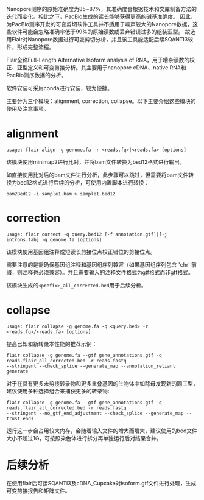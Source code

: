 Nanopore测序的原始准确度为85~87%，其准确度会根据技术和文库制备方法的迭代而变化。相比之下，PacBio生成的读长能够获得更高的碱基准确度。
因此，为PacBio测序开发的可变剪切软件工具并不适用于噪声较大的Nanopore数据，这些软件可能会忽略准确率低于99%的原始读数或丢弃错误过多的组装亚型。
故选用Flair对Nanopore数据进行可变剪切分析，并且该工具能适配后续SQANTI3软件，形成完整流程。

Flair全称Full-Length Alternative Isoform analysis of RNA，用于嘈杂读数的校正、亚型定义和可变剪接分析。其主要用于nanopore cDNA、native RNA和PacBio测序数据的分析。

软件安装可采用conda进行安装，较为便捷。

主要分为三个模块：alignment, correction, collapse。以下主要介绍这些模块的使用及注意事项。

# alignment

`usage: flair align -g genome.fa -r <reads.fq>|<reads.fa> [options]`

该模块使用minimap2进行比对，并将bam文件转换为bed12格式进行输出。

如直接使用比对后的bam文件进行分析，此步骤可以跳过，但需要将bam文件转换为bed12格式进行后续的分析，可使用内置脚本进行转换：
```shell
bam2Bed12 -i sample1.bam > sample1.bed12
```

# correction

`usage: flair correct -q query.bed12 [-f annotation.gtf]|[-j introns.tab] -g genome.fa [options]`

该模块使用基因组注释或短读长剪接位点校正错位的剪接位点。

需要注意的是需确保基因组注释和基因组序列兼容（如果基因组序列包含 'chr' 前缀，则注释也必须兼容）。并且需要输入的注释文件格式为gtf格式而非gff格式。

该模块生成的`<prefix>_all_corrected.bed`用于后续分析。

# collapse

`usage: flair collapse -g genome.fa -q <query.bed> -r <reads.fq>/<reads.fa> [options]`

提高已知和新转录本性能的推荐示例：
```shell
flair collapse -g genome.fa --gtf gene_annotations.gtf -q reads.flair_all_corrected.bed -r reads.fastq
--stringent --check_splice --generate_map --annotation_reliant generate
```

对于在具有更多未剪接转录物和更多重叠基因的生物体中如酵母发现新的同工型，建议使用多种选择组合来捕获更多的转录物:
```shell
flair collapse -g genome.fa --gtf gene_annotations.gtf -q reads.flair_all_corrected.bed -r reads.fastq
--stringent --no_gtf_end_adjustment --check_splice --generate_map --trust_ends
```

运行这一步会占用较大内存，会随着输入文件的增大而增大，建议使用的bed文件大小不超过1G，可按照染色体进行拆分再单独运行后对结果合并。

# 后续分析

在使用flair后可接SQANTI3及cDNA_Cupcake对isoform.gtf文件进行处理，生成可变剪接报告和矩阵文件。